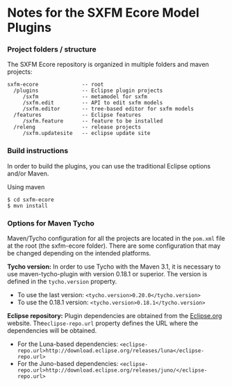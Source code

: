 # Notes for the SXFM Ecore Model Plugins

### Project folders / structure

The SXFM Ecore repository is organized in multiple folders and maven projects:

    sxfm-ecore              -- root
      /plugins              -- Eclipse plugin projects
         /sxfm              -- metamodel for sxfm 
         /sxfm.edit         -- API to edit sxfm models 
         /sxfm.editor       -- tree-based editor for sxfm models
      /features             -- Eclipse features				
         /sxfm.feature      -- feature to be installed
      /releng               -- release projects
         /sxfm.updatesite   -- eclipse update site


### Build instructions

In order to build the plugins, you can use the traditional Eclipse options and/or Maven.  


Using maven
    
    $ cd sxfm-ecore
    $ mvn install 

### Options for Maven Tycho

Maven/Tycho configuration for all the projects are located in the ``pom.xml`` file at the root (the sxfm-ecore folder). There are some configuration that may be changed depending on the intended platforms.

 **Tycho version:** In order to use Tycho with the Maven 3.1, it is necessary to use maven-tycho-plugin with version 0.18.1 or superior. The version is defined in the ``tycho.version`` property.

* To use the last version: ``<tycho.version>0.20.0</tycho.version>``
* To use the 0.18.1 version: ``<tycho.version>0.18.1</tycho.version>``
 
 **Eclipse repository:** Plugin dependencies are obtained from the [Eclipse.org](http://www.eclipse.org) website. 
 The``eclipse-repo.url`` property defines the URL where the dependencies will be obtained.
 
* For the Luna-based dependencies: ``<eclipse-repo.url>http://download.eclipse.org/releases/luna</eclipse-repo.url>``
* For the Juno-based dependencies: ``<eclipse-repo.url>http://download.eclipse.org/releases/juno/</eclipse-repo.url>``		
